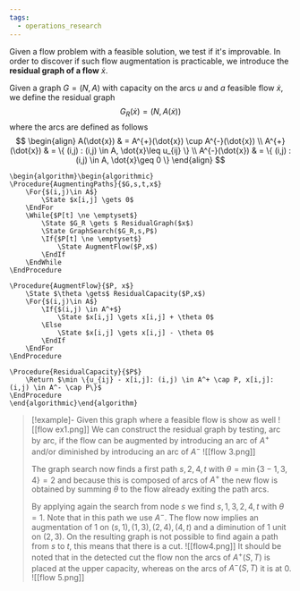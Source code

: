 ```yaml
---
tags:
  - operations_research
---
```

Given a flow problem with a feasible solution, we test if it's improvable. In order to discover if such flow augmentation is practicable, we introduce the **residual graph of a flow** $\dot{x}$.

Given a graph $G = (N,A)$ with capacity on the arcs $u$ and $a$ feasible flow $\dot{x}$, we define the residual graph 
$$
G_{R}(\dot{x}) = (N, A(\dot{x}))
$$
where the arcs are defined as follows
$$
\begin{align}
A(\dot{x})  & = A^{+}(\dot{x}) \cup A^{-}(\dot{x}) \\
A^{+}(\dot{x})  & = \{ (i,j) : (i,j) \in A, \dot{x}\leq u_{ij} \}  \\
A^{-}(\dot{x})  & = \{ (i,j) : (i,j) \in A, \dot{x}\geq 0 \} 
\end{align}
$$
```pseudo
\begin{algorithm}\begin{algorithmic}
\Procedure{AugmentingPaths}{$G,s,t,x$}
	\For{$(i,j)\in A$}
		\State $x[i,j] \gets 0$
	\EndFor
	\While{$P[t] \ne \emptyset$}
		\State $G_R \gets $ ResidualGraph($x$)
		\State GraphSearch($G_R,s,P$)
		\If{$P[t] \ne \emptyset$}
			\State AugmentFlow($P,x$)
		\EndIf
	\EndWhile
\EndProcedure

\Procedure{AugmentFlow}{$P, x$}
	\State $\theta \gets$ ResidualCapacity($P,x$)
	\For{$(i,j)\in A$}
		\If{$(i,j) \in A^+$}
			\State $x[i,j] \gets x[i,j] + \theta 0$
		\Else
			\State $x[i,j] \gets x[i,j] - \theta 0$
		\EndIf	
	\EndFor
\EndProcedure

\Procedure{ResidualCapacity}{$P$}
	\Return $\min \{u_{ij} - x[i,j]: (i,j) \in A^+ \cap P, x[i,j]: (i,j) \in A^- \cap P\}$
\EndProcedure
\end{algorithmic}\end{algorithm}
```

>[!example]-
>Given this graph where a feasible flow is show as well
>![[flow ex1.png]]
>We can construct the residual graph by testing, arc by arc, if the flow can be augmented by introducing an arc of $A^{+}$ and/or diminished by introducing an arc of $A^{-}$
>![[flow 3.png]]
>
>The graph search now finds a first path $s,2,4,t$ with $\theta = \min \{ 3-1,3,4 \} =2$ and because this is composed of arcs of $A^{+}$ the new flow is obtained by summing $\theta$ to the flow already exiting the path arcs.
>
>By applying again the search from node $s$ we find $s,1,3,2,4,t$ with $\theta = 1$. Note that in this path we use $A^{-}$. The flow now implies an augmentation of $1$ on $(s,1), (1,3), (2,4), (4,t)$ and a diminution of $1$ unit on $(2,3)$. On the resulting graph is not possible to find again a path from $s$ to $t$, this means that there is a cut.
> ![[flow4.png]]
> It should be noted that in the detected cut the flow non the arcs of $A^{+}(S,T)$ is placed at the upper capacity, whereas on the arcs of $A^{-}(S,T)$ it is at $0$.
> ![[flow 5.png]]


